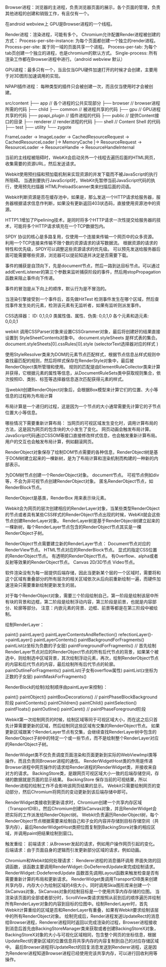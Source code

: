 
Browser进程：浏览器的主进程，负责浏览器页面的展示，各个页面的管理，负责其他进程的创建和销毁工作，有且仅有一个。

在android webview上 GPU是Browser进程的一个线程。

Render进程：渲染进程，可能有多个。
Chromium允许配置Render进程被创建的方式：
    Process-per-site-instance: 为每个页面都创建一个独立的render进程。
    Process-per-site: 属于同一域的页面共享一个进程。
    Process-per-tab: 为每个tab页创建一个独立的进程，也是chromium的默认方式。
    Single-process: 所有渲染工作都在Browser进程中进行。（android webview 默认）

GPU进程：最多只有一个，当且仅当GPU硬件加速打开的时候才会创建，主要用于对3D图形加速调用的实现。

NPAPI插件进程： 每种类型的插件只会被创建一次，而且仅当使用时才会被创建。

src/content
├── app // 各个进程的公共实现部分
├── browser // browser进程所需的代码
├── child 
├── common   // 被进程共享的代码
├── gpu // GPU进程共享的代码
├── ppapi_plugin // 插件进程的代码
├── public // 提供Content接口的目录
├── renderer // render进程的代码
├── shell // Content Shell 的代码
├── test
├── utility
└── zygote

FrameLoader -> ImageLoader -> CachedResourceRequest -> CachedResourceLoader |-> MemoryCache
                                                                            |-> ResourceRequest -> ResourceLoader -> ResourceHandle -> ResourceHandleInternal

当前的主线程被阻碍时，WebKit会启动另外一个线程去遍历后面的HTML网页，收集需要的资源URL，然后发送请求。

Webkit使用预扫描和预加载机制来实现资源的并发下载而不被JavaScript的执行所阻碍。
当遇到要执行JavaScript时，WebKit先暂停当前JavaScript代码的执行，使用预先扫描器 HTMLPreloadScanner类来扫描后面的词语。


Webkit判断资源是否在缓存池中，如果是，那么发送一个HTTP请求给服务器，服务器根据请求信息作判断，如果没有更新返回403状态码，直接使用资源池中的资源。

HTTP1.1增加了Pipelining技术，是同时将多个HTTP请求一次性提交给服务器的技术，可能将多个HTTP请求填充在一个TCP数据包内。

SPDY 协议的核心是多路复用，仅使用一个连接来传输一个网页中的众多资源。
    利用一个TCP连接来传输不限个数的资源请求的读写数据流。
    根据资源的请求的特性和优先级，SPDY可以调整这些资源请求的优先级。
    可以预先发送给服务器后面可能需要哪些资源，浏览器可以提前知道并决定是否需要下载。

事件的捕获是自顶向下，先是document节点，然后一路到达目标节点。可以通过 addEventListener的第三个参数来监听捕获阶段的事件，然后用stopPropagation函数来阻止事件向下传递。

事件的冒泡是从下向上的顺序，默认行为是不冒泡的。

当渲染引擎接受到一个事件后，首先做HitTest 检测事件发生在哪个区域，然后查找事件发生处的元素，检测该元素有无监听者，如果有监听则派发事件。

CSS选择器：
    ID: 0,1,0,0
    类属性值、属性、伪类: 0,0,1,0
    各个元素和造元素: 0,0,0,1

webkit 调用CSSParser对象来设置CSSGrammer对象，最后将创建好的结果直接设置到 StyleSheetContents对象中。
    document.styleSheets 是样式表的集合。document.styleSheets[0].cssRules[0].style (selectorText选择器对应的样式 )

使用StyleResolver类来为DOM的元素节点匹配样式，根据节点信息丛样式规则中查找最匹配的规则，然后将样式保存在RenderStyle对象中，最后被RenderObject类所管理和使用。
规则的匹配是由ElementRuleCollector类来计算并获得，它根据元素的属性等信息，从DocumentRuleSets类中获取规则集合，依次按照ID、类别、标签等选择器信息逐次匹配获得元素的样式。

当webkit创建RenderObject对象后，会根据Box模型来计算它们的位置、大小等信息的过程称为布局计算

布局计算是一个递归的过程，这是因为一个节点的大小通常需要先计算它的子节点位置大小等信息。

哪些情况下需要重新计算布局：
    当网页的可视区域发生变化时，调用计算布局的方法，这是因为网页的包含块的大小发生了变化。
    网页动画会触发布局计算。
    JavaScript代码通过CSSOM等接口直接修改样式信息，也会触发重新计算布局。
    用户的交互也会触发布局计算，例如翻滚网页。

RenderObject对象保存了绘制DOM节点需要的各种信息，RenderObject树是基于DOM树建立起来的一棵新树，是为了布局计算和渲染机制而构建的一种新的内部表示。

为DOM树节点创建一个RenderObject对象。
    document节点。
    可视节点例如div等，不会为非可视节点创建RenderObject对象。
    匿名RenderObject节点，如RenderBlock节点。

RenderObject是基类，RenderBox 用来表示块元素。

Webkit会为网页的层次创建相应的RenderLayer对象，当某些类型RenderObject的节点或者具有某些CSS样式的RenderObject节点出现的时候，WebKit就会这些节点创建RenderLayer对象。
RenderLayer树是基于RenderObject树建立起来的一棵新树，每个RenderLayer节点包含的RenderObject节点其实是一棵RenderObject子树。

RenderObject节点需要建立新的RenderLayer节点：
    Document节点对应的RenderView节点。
    HTML节点对应的RenderBlock节点。
    显式的指定CSS位置的RenderObject节点。
    有透明的RenderObject节点。
    有Overflow、alpha或者反射等效果的RenderObject节点。
    Canvas 2D/3D节点
    Video节点。

软件渲染没有为每一层提供后端存储，因此当更新某个层的一个区域时，需要将和这个区域有重叠部分的所有层次的相关区域依次从后向前重新绘制一遍，而硬件加速渲染只需要重新绘制更新发生的层。

对于每个RenderObject对象，需要三个阶段绘制自己，第一阶段是绘制该层中所有块的背景和边框，第二阶段是绘制浮动内容，第三阶段是前景，也就是内容部分、轮廓等部分。
注意：内嵌元素的背景、边框、前景等都是在第三阶段中被绘制。

绘制RenderLayer：

paint()
    paintLayer()
        paintLayerContentsAndReflection()
            refectionLayer()->paintLayer()
            paintLayerContents()
                paintBackgroundForFragments()
                paintList(z坐标为负数的子女层)
                paintForegroundForFragments() // 首先绘制RenderLayer节点对应的RenderObject节点的所有后代节点的背景，如果某个被选中，则绘制选中区域背景，其次绘制浮动元素，再次，绘制RenderObject节点的内容和后代节点的内容，最后绘制所有后代节点的轮廓。
                paintOutlineForFragments()
                paintList(子女有overflow属性)
                paintList(z坐标为正数的子女层)
                paintMaskForFragments()

RenderBlock的绘制(绘制顺序由paintLayer来控制)：

paint()
    paintObject()
        paintBoxDecorations() // paintPhaseBlockBackground阶段
        paintContents()
            paintChildren()
                paintChild()
        paintSelection()
        paintFloats()
        paintOutline()
        paintCaret() // paintPhaseForeground阶段

Webkit第一次绘制网页的时候，绘制区域等同于可视区域大小，而在这之后只首先计算需要更新的区域，然后绘制同这些区域有交集的RenderObject节点。
如果更新区域跟某个RenderLayer节点有交集，会继续查找RenderLayer树中包含的RenderObject子树中的特定一个或一些节点，而不是绘制整个RenderLayer对应的RenderObject子树。

RenderWidget类不仅负责调度页面渲染和页面更新到实际的WebViewImpl类等操作，而且负责同Browser进程的通信。
RenderWidgetHost类的作用是传递Browser进程中网页操作的请求给Render进程的RenderWidget类，并接收来自对方的请求。
BackingStore类，是跟网页可视区域大小一致的后端存储空间，存储的数据就是页面的显示结果。
    BackingStore 保存当前的可视结果，所以Render进程的绘制工作不会影响该网页结果的显示。
    Webkit只需要绘制网页的变动部分，然后Chromium将网页的变动更新到该后端存储中即可。

RenderWidget类接收到更新请求时，Chromium创建一个共享内存区域（TransportDIB）。然后Chromium创建SkCanvas对象，并且RenderWidget会把实际的工作派发给RenderObject树。
Webkit负责遍历RenderObject树，每个RenderObject节点根据需要来绘制自己和子女的内容并存储到目标存储空间（共享内存），最后RenderWidgetHost类把位图复制到BackingStore对象的相应区域，并调用paint把结果绘制到窗口。

触发重绘：
    前端请求：从Browser发起的请求，例如用户操作网页引起的变化。
    后端请求：由于页面自身的逻辑而引发更新部分区域的请求，例如动画。

Chromium和Webkit如何处理请求：
    Renderer进程的消息循环调用 界面失效的回调函数，该函数主要调用RenderWidget::DoDeferredUpdate来完成绘制请求。
    RenderWidget::DodeferredUpdate 函数首先调用Layout函数来触发检查是否有需要重新计算的布局和更新请求。
    RenderWidget类调用TransportDIB类来创建共享内存，内存大小为绘制区域的4倍大小，同时调用Skia图形库来创建一个SkCanvas对象，SkCanvas对象的绘制目标是一个使用共享内存存储的位图。
    当渲染该页面的全部或者部分时，ScrollView类请求按照从前到后的顺序遍历并绘制所有RenderLayer对象的内容到目标的位图中。绘制RenderLayer时，首先Webkit计算重绘的区域是否和RenderLayer有重叠，如果有Webkit要求绘制该层中的所有RenderObject对象。
    绘制完成后，Render进程发送UpdateRect的消息给Browser进程，Renderer进程同时返回以完成渲染的过程，Browser进程接收到消息后首先由BackingStoreManager类来获取或者创建BackingStoreX对象，BackingStoreX对象的大小与可视化区域相同，包含整个网页的坐标信息，根据UpdateRect的更新区域的位置信息将共享内存的内容复制到自己的对应存储区域中。
    最后Browser进程将UpdateRect的回复消息发送到Renderer进程，这是因为Renderer进程知道Browser进程已经使用完该共享内存，可以进行回收利用等操作。